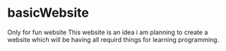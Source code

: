 # basicWebsite
Only for fun website
This website is an idea i am planning to create a website which will be having all requird things for learning programming.

